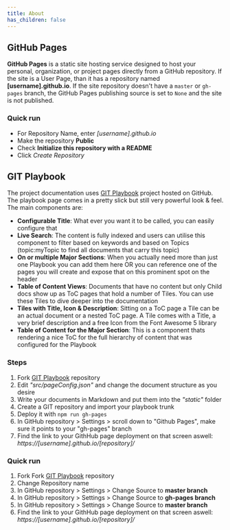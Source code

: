 ```yaml
---
title: About
has_children: false
---
```


## GitHub Pages
**GitHub Pages** is a static site hosting service designed to host your personal, organization, or project pages directly from a GitHub repository. If the site is a User Page, than it has a repository named **[username].github.io**. If the site repository doesn't have a `master` or `gh-pages` branch, the GitHub Pages publishing source is set to `None` and the site is not published.

### Quick run
* For Repository Name, enter _[username].github.io_
* Make the repository **Public**
* Check **Initialize this repository with a README**
* Click _Create Repository_

## GIT Playbook
The project documentation uses [GIT Playbook](https://github.com/thomasreinecke/git-playbook) project hosted on GitHub. The playbook page comes in a pretty slick but still very powerful look & feel. The main components are:
* **Configurable Title**: What ever you want it to be called, you can easily configure that
* **Live Search**: The content is fully indexed and users can utilise this component to filter based on keywords and based on Topics (topic:myTopic to find all documents that carry this topic)
* **On or multiple Major Sections**: When you actually need more than just one Playbook you can add them here OR you can reference one of the pages you will create and expose that on this prominent spot on the header
* **Table of Content Views**: Documents that have no content but only Child docs show up as ToC pages that hold a number of Tiles. You can use these Tiles to dive deeper into the documentation
* **Tiles with Title, Icon & Description**: Sitting on a ToC page a Tile can be an actual document or a nested ToC page. A Tile comes with a Title, a very brief description and a free Icon from the Font Awesome 5 library
* **Table of Content for the Major Section**: This is a component thats rendering a nice ToC for the full hierarchy of content that was configured for the Playbook

### Steps
1. Fork [GIT Playbook](https://github.com/thomasreinecke/git-playbook) repository
2. Edit _"src/pageConfig.json"_ and change the document structure as you desire
3. Write your documents in Markdown and put them into the _"static"_ folder
4. Create a GIT repository and import your playbook trunk
5. Deploy it with `npm run gh-pages`
6. In GitHub repository > Settings > scroll down to "Github Pages", make sure it points to your "gh-pages" branch
7. Find the link to your GithHub page deployment on that screen aswell: _https://[username].github.io/[repository]/_

### Quick run
1. Fork Fork [GIT Playbook](https://github.com/thomasreinecke/git-playbook) repository
2. Change Repository name
3. In GitHub repository > Settings > Change Source to **master branch**
4. In GitHub repository > Settings > Change Source to **gh-pages branch**
5. In GitHub repository > Settings > Change Source to **master branch**
6. Find the link to your GithHub page deployment on that screen aswell: _https://[username].github.io/[repository]/_